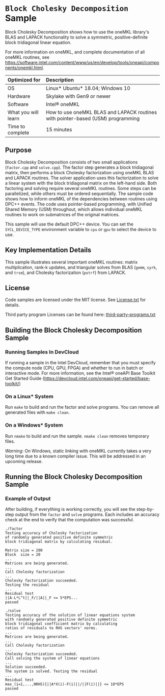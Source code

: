 # `Block Cholesky Decomposition` Sample

Block Cholesky Decomposition shows how to use the oneMKL library's BLAS and LAPACK functionality to solve a symmetric, positive-definite block tridiagonal linear equation.

For more information on oneMKL, and complete documentation of all oneMKL routines, see https://software.intel.com/content/www/us/en/develop/tools/oneapi/components/onemkl.html.

| Optimized for                     | Description
|:---                               |:---
| OS                                | Linux* Ubuntu* 18.04; Windows 10
| Hardware                          | Skylake with Gen9 or newer
| Software                          | Intel&reg; oneMKL
| What you will learn               | How to use oneMKL BLAS and LAPACK routines with pointer-based (USM) programming
| Time to complete                  | 15 minutes


## Purpose

Block Cholesky Decomposition consists of two small applications (`factor.cpp` and `solve.cpp`). The factor step generates a block tridiagonal matrix, then performs a block Cholesky factorization using oneMKL BLAS and LAPACK routines. The solver application uses this factorization to solve a linear system with the block tridiagonal matrix on the left-hand side. Both factoring and solving require several oneMKL routines. Some steps can be parallelized, while others must be ordered sequentially. The sample code shows how to inform oneMKL of the dependencies between routines using DPC++ events. The code uses pointer-based programming, with Unified Shared Memory (USM) throughout, which allows individual oneMKL routines to work on submatrices of the original matrices.

This sample will use the default DPC++ device. You can set the `SYCL_DEVICE_TYPE` environment variable to `cpu` or `gpu` to select the device to use.


## Key Implementation Details

This sample illustrates several important oneMKL routines: matrix multiplication, rank-k updates, and triangular solves from BLAS (`gemm`, `syrk`, and `trsm`), and Cholesky factorization (`potrf`) from LAPACK.


## License

Code samples are licensed under the MIT license. See
[License.txt](https://github.com/oneapi-src/oneAPI-samples/blob/master/License.txt) for details.

Third party program Licenses can be found here: [third-party-programs.txt](https://github.com/oneapi-src/oneAPI-samples/blob/master/third-party-programs.txt)


## Building the Block Cholesky Decomposition Sample

### Running Samples In DevCloud
If running a sample in the Intel DevCloud, remember that you must specify the compute node (CPU, GPU, FPGA) and whether to run in batch or interactive mode. For more information, see the Intel&reg; oneAPI Base Toolkit Get Started Guide (https://devcloud.intel.com/oneapi/get-started/base-toolkit/)

### On a Linux* System
Run `make` to build and run the factor and solve programs. You can remove all generated files with `make clean`.

### On a Windows* System
Run `nmake` to build and run the sample. `nmake clean` removes temporary files.

*Warning*: On Windows, static linking with oneMKL currently takes a very long time due to a known compiler issue. This will be addressed in an upcoming release.

## Running the Block Cholesky Decomposition Sample

### Example of Output
After building, if everything is working correctly, you will see the step-by-step output from the `factor` and `solve` programs. Each includes an accuracy check at the end to verify that the computation was successful.
```
./factor
Testing accuracy of Cholesky factorization
of randomly generated positive definite symmetric
block tridiagonal matrix by calculating residual.

Matrix size = 200
Block  size = 20
...
Matrices are being generated.
...
Call Cholesky factorization
...
Cholesky factorization succeeded.
Testing the residual
...
Residual test
||A-L*L^t||_F/||A||_F <= 5*EPS...
passed

./solve
Testing accuracy of the solution of linear equations system
with randomly generated positive definite symmetric
block tridiagonal coefficient matrix by calculating
ratios of residuals to RHS vectors' norms.
...
Matrices are being generated.
...
Call Cholesky factorization
...
Cholesky factorization succeeded.
Call solving the system of linear equations
...
Solution succeeded.
The system is solved. Testing the residual
...
Residual test
max_(i=1,...,NRHS){||A*X(i)-F(i)||/||F(i)||} <= 10*EPS
passed
```
